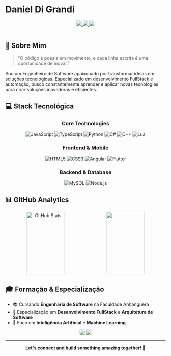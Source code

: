# Daniel Di Grandi

<div align="center">
  <a href="mailto:danieldigrandi08@gmail.com">
    <img src="https://img.shields.io/badge/Gmail-333333?style=for-the-badge&logo=gmail&logoColor=red" />
  </a>
  <a href="https://www.linkedin.com/in/daniel-di-grandi-3800a0242/">
    <img src="https://img.shields.io/badge/LinkedIn-333333?style=for-the-badge&logo=linkedin&logoColor=blue" />
  </a>
  <a href="https://github.com/daniz019">
    <img src="https://img.shields.io/badge/GitHub-333333?style=for-the-badge&logo=github&logoColor=white" />
  </a>
</div>

<br>

## 🚀 Sobre Mim

> "O código é poesia em movimento, e cada linha escrita é uma oportunidade de inovar."

Sou um Engenheiro de Software apaixonado por transformar ideias em soluções tecnológicas. Especializado em desenvolvimento FullStack e automação, busco constantemente aprender e aplicar novas tecnologias para criar soluções inovadoras e eficientes.

## 💻 Stack Tecnológica

<div align="center">

### Core Technologies
![JavaScript](https://img.shields.io/badge/JavaScript-F7DF1E?style=for-the-badge&logo=javascript&logoColor=black)
![TypeScript](https://img.shields.io/badge/TypeScript-007ACC?style=for-the-badge&logo=typescript&logoColor=white)
![Python](https://img.shields.io/badge/Python-3776AB?style=for-the-badge&logo=python&logoColor=white)
![C#](https://img.shields.io/badge/C%23-239120?style=for-the-badge&logo=c-sharp&logoColor=white)
![C++](https://img.shields.io/badge/C++-00599C?style=for-the-badge&logo=c%2B%2B&logoColor=white)
![Lua](https://img.shields.io/badge/Lua-2C2D72?style=for-the-badge&logo=lua&logoColor=white)

### Frontend & Mobile
![HTML5](https://img.shields.io/badge/HTML5-E34F26?style=for-the-badge&logo=html5&logoColor=white)
![CSS3](https://img.shields.io/badge/CSS3-1572B6?style=for-the-badge&logo=css3&logoColor=white)
![Angular](https://img.shields.io/badge/Angular-DD0031?style=for-the-badge&logo=angular&logoColor=white)
![Flutter](https://img.shields.io/badge/Flutter-02569B?style=for-the-badge&logo=flutter&logoColor=white)

### Backend & Database
![MySQL](https://img.shields.io/badge/MySQL-4479A1?style=for-the-badge&logo=mysql&logoColor=white)
![Node.js](https://img.shields.io/badge/Node.js-339933?style=for-the-badge&logo=node.js&logoColor=white)

</div>

## 📊 GitHub Analytics

<div align="center">
  <img width="49%" height="195px" src="https://github-readme-stats.vercel.app/api?username=daniz019&show_icons=true&count_private=true&hide_border=true&title_color=3B82F6&icon_color=3B82F6&text_color=c9d1d9&bg_color=0d1117&ring_color=3B82F6" alt="GitHub Stats" />
  <img width="49%" height="195px" src="https://github-readme-stats.vercel.app/api/top-langs/?username=daniz019&layout=compact&hide_border=true&title_color=3B82F6&text_color=c9d1d9&bg_color=0d1117" />
</div>

## 🎓 Formação & Especialização

- 📚 Cursando **Engenharia de Software** na Faculdade Anhanguera
- 🎯 Especialização em **Desenvolvimento FullStack** e **Arquitetura de Software**
- 🤖 Foco em **Inteligência Artificial** e **Machine Learning**

<div align="center">
  
![](https://komarev.com/ghpvc/?username=daniz019&style=for-the-badge&color=3B82F6&label=Visualizações+do+Perfil)
![](https://img.shields.io/github/followers/daniz019?style=for-the-badge&color=3B82F6)

</div>

---

<div align="center">
  <b>Let's connect and build something amazing together! 🚀</b>
</div>
